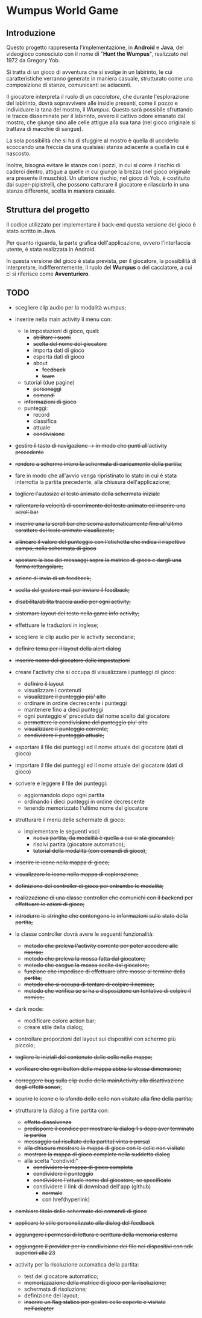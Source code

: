 # Wumpus World Game

## Introduzione

Questo progetto rappresenta l'implementazione, in **Android** e **Java**, del videogioco conosciuto con il nome di "**Hunt the Wumpus**", realizzato nel 1972 da Gregory Yob.

Si tratta di un gioco di avventura che si svolge in un labirinto, le cui caratteristiche verranno generate in maniera casuale, strutturato come una composizione di stanze, comunicanti se adiacenti.

Il giocatore interpreta il ruolo di un *cacciatore*, che durante l'esplorazione del labirinto, dovrà sopravvivere alle insidie presenti, come il pozzo e individuare la tana del mostro, il *Wumpus*. Questo sarà possibile sfruttando le tracce disseminate per il labirinto, ovvero il cattivo odore emanato dal mostro, che giunge sino alle celle attigue alla sua tana (nel gioco originale si trattava di macchie di sangue).

La sola possibilità che si ha di sfuggire al mostro è quella di ucciderlo scoccando una freccia da una qualsiasi stanza adiacente a quella in cui è nascosto.

Inoltre, bisogna evitare le stanze con i pozzi, in cui si corre il rischio di caderci dentro, attigue a quelle in cui giunge la brezza (nel gioco originale era presente il muschio). Un ulteriore rischio, nel gioco di Yob, è costituito dai super-pipistrelli, che possono catturare il giocatore e rilasciarlo in una stanza differente, scelta in maniera casuale.



## Struttura del progetto

Il codice utilizzato per implementare il back-end questa versione del gioco è stato scritto in Java.

Per quanto riguarda, la parte grafica dell'applicazione, ovvero l'interfaccia utente, è stata realizzata in Android.

In questa versione del gioco è stata prevista, per il giocatore, la possibilità di interpretare, indifferentemente, il ruolo del **Wumpus** o del cacciatore, a cui ci si riferisce come **Avventuriero**.



## TODO

- scegliere clip audio per la modalità wumpus;

- inserire nella main activity il menu con:
  - le impostazioni di gioco, quali:
    - ~~abilitare i suoni~~
    - ~~scelta del nome del giocatore~~
    - importa dati di gioco
    - esporta dati di gioco
    - about
      - ~~feedback~~
      - ~~team~~
  - tutorial (due pagine)
    - ~~personaggi~~
    - ~~comandi~~
  - ~~informazioni di gioco~~
  - punteggi:
    - record
    - classifica
    - attuale
    - ~~condivisione~~
  
- ~~gestire il tasto di navigazione -> in modo che punti all'activity precedente~~

- ~~rendere a schermo intero la schermata di caricamento della partita~~;

- fare in modo che all'avvio venga ripristinato lo stato in cui è stata interrotta la partita precedente, alla chiusura dell'applicazione;

- ~~togliere l'autosize al testo animato della schermata iniziale~~

- ~~rallentare la velocità di scorrimento del testo animato ed inserire una scroll bar~~

- ~~inserire una la scroll bar che scorra automaticamente fino all'ultimo carattere del testo animato visualizzato;~~

- ~~allineare il valore del punteggio con l'etichetta che indica il rispettivo campo, nella schermata di gioco~~

- ~~spostare la box dei messaggi sopra la matrice di gioco e dargli una forma rettangolare;~~

- ~~azione di invio di un feedback;~~

- ~~scelta del gestore mail per inviare il feedback;~~

- ~~disabilita/abilita traccia audio per ogni activity;~~

- ~~sistemare layout del testo nella game info activity;~~

- effettuare le traduzioni in inglese;

- scegliere le clip audio per le activity secondarie;

- ~~definire tema per il layout della alert dialog~~

- ~~inserire nome del giocatore dalle impostazioni~~

- creare l'activity che si occupa di visualizzare i punteggi di gioco:
  - ~~definire il layout~~
  - visualizzare i contenuti
  - ~~visualizzare il punteggio più' alto~~
  - ordinare in ordine decrescente i punteggi
  - mantenere fino a dieci punteggi
  - ogni punteggio e' preceduto dal nome scelto dal giocatore
  - ~~permettere la condivisione del punteggio piu' alto~~
  - ~~visualizzare il punteggio corrente~~;
  - ~~condividere il punteggio attuale;~~
  
- esportare il file dei punteggi ed il nome attuale del giocatore (dati di gioco)

- importare il file dei punteggi ed il nome attuale del giocatore (dati di gioco)

- scrivere e leggere il file dei punteggi:
  - aggiornandolo dopo ogni partita
  - ordinando i dieci punteggi in ordine decrescente
  - tenendo memorizzato l'ultimo nome del giocatore
  
- strutturare il menù delle schermate di gioco:
  - implementare le seguenti voci:
    - ~~nuova partita, (la modalità è quella a cui si sta giocando);~~
    - risolvi partita (giocatore automatico);
    - ~~tutorial della modalità (con comandi di gioco)~~;
  
- ~~inserire le icone nella mappa di gioco;~~

- ~~visualizzare le icone nella mappa di esplorazione;~~

- ~~definizione del controller di gioco per entrambe le modalità;~~

- ~~realizzazione di una classe controller che comunichi con il backend per effettuare le azioni di gioco;~~

- ~~introdurre le stringhe che contengono le informazioni sullo stato della partita;~~

- la classe controller dovrà avere le seguenti funzionalità:
  - ~~metodo che preleva l'activity corrente per poter accedere alle risorse;~~
  - ~~metodo che preleva la mossa fatta dal giocatore;~~
  - ~~metodo che esegue la mossa scelta dal giocatore;~~
  - ~~funzione che impedisce di effettuare altre mosse al termine della partita;~~
  - ~~metodo che si occupa di tentare di colpire il nemico;~~
  - ~~metodo che verifica se si ha a disposizione un tentativo di colpire il nemico;~~
  
- dark mode:
  - modificare colore action bar;
  - creare stile della dialog;
  
- controllare proporzioni del layout sui dispositivi con schermo più piccolo;

- ~~togliere le iniziali del contenuto delle celle nella mappa;~~

- ~~verificare che ogni button della mappa abbia la stessa dimensione;~~

- ~~correggere bug sulla clip audio della mainActivity alla disattivazione degli effetti sonori~~;

- ~~scurire le icone e lo sfondo delle celle non visitate alla fine della partita;~~

- strutturare la dialog a fine partita con:

  - ~~effetto dissolvenza~~
  - ~~predisporre il condice per mostrare la dialog 1 s dopo aver terminato la partita~~
  - ~~messaggio sul risultato della partita( vinta o persa)~~
  - ~~alla chiusura mostrare la mappa di gioco con le celle non visitate~~
  - ~~mostrare la mappa di gioco completa nella suddetta dialog~~
  - alla scelta "condividi"
    - ~~condividere la mappa di gioco completa~~
    - ~~condividere il punteggio~~ 
    - ~~condividere l'attuale nome del giocatore, se specificato~~
    - condividere il link di download dell'app (github)
      - ~~normale~~
      - con href(hyperlink)

- ~~cambiare titolo delle schermate dei comandi di gioco~~

- ~~applicare lo stile personalizzato alla dialog del feedback~~

- ~~aggiungere i permessi di lettura e scrittura della memoria esterna~~

- ~~aggiungere il provider per la condivisione dei file nei dispositivi con sdk superiori alla 23~~

- activity per la risoluzione automatica della partita:

  - test del giocatore automatico;
  - ~~memorizzazione della matrice di gioco per la risoluzione;~~
  - schermata di risoluzione;
  - definizione del layout;
  - ~~inserire un flag statico per gestire celle coperte e visitate nell'adapter~~
  
  